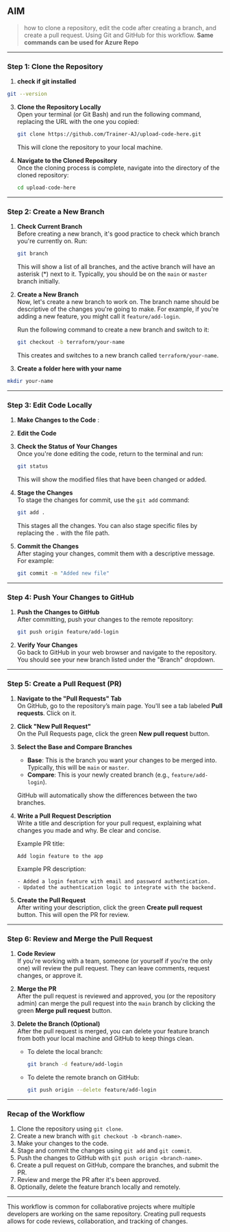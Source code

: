 ## AIM 
> how to clone a repository, edit the code after creating a branch, and create a pull request. Using Git and GitHub for this workflow. **Same commands can be used for Azure Repo**
---

### Step 1: Clone the Repository

1. **check if git installed**
```sh
git --version
```

3. **Clone the Repository Locally**  
   Open your terminal (or Git Bash) and run the following command, replacing the URL with the one you copied:

   ```bash
   git clone https://github.com/Trainer-AJ/upload-code-here.git
   ```

   This will clone the repository to your local machine.

4. **Navigate to the Cloned Repository**  
   Once the cloning process is complete, navigate into the directory of the cloned repository:

   ```bash
   cd upload-code-here
   ```


---

### Step 2: Create a New Branch

1. **Check Current Branch**  
   Before creating a new branch, it's good practice to check which branch you're currently on. Run:

   ```bash
   git branch
   ```

   This will show a list of all branches, and the active branch will have an asterisk (*) next to it. Typically, you should be on the `main` or `master` branch initially.

2. **Create a New Branch**  
   Now, let's create a new branch to work on. The branch name should be descriptive of the changes you're going to make. For example, if you're adding a new feature, you might call it `feature/add-login`.

   Run the following command to create a new branch and switch to it:

   ```bash
   git checkout -b terraform/your-name
   ```

   This creates and switches to a new branch called `terraform/your-name`.

3. **Create a folder here with your name**
```sh
mkdir your-name
```


---

### Step 3: Edit Code Locally

1. **Make Changes to the Code**  :
  


3. **Edit the Code**  
   

4. **Check the Status of Your Changes**  
   Once you're done editing the code, return to the terminal and run:

   ```bash
   git status
   ```

   This will show the modified files that have been changed or added.

5. **Stage the Changes**  
   To stage the changes for commit, use the `git add` command:

   ```bash
   git add .
   ```

   This stages all the changes. You can also stage specific files by replacing the `.` with the file path.

6. **Commit the Changes**  
   After staging your changes, commit them with a descriptive message. For example:

   ```bash
   git commit -m "Added new file"
   ```

---

### Step 4: Push Your Changes to GitHub

1. **Push the Changes to GitHub**  
   After committing, push your changes to the remote repository:

   ```bash
   git push origin feature/add-login
   ```

2. **Verify Your Changes**  
   Go back to GitHub in your web browser and navigate to the repository. You should see your new branch listed under the "Branch" dropdown.

---

### Step 5: Create a Pull Request (PR)

1. **Navigate to the "Pull Requests" Tab**  
   On GitHub, go to the repository’s main page. You'll see a tab labeled **Pull requests**. Click on it.

2. **Click "New Pull Request"**  
   On the Pull Requests page, click the green **New pull request** button.

3. **Select the Base and Compare Branches**  
   - **Base**: This is the branch you want your changes to be merged into. Typically, this will be `main` or `master`.
   - **Compare**: This is your newly created branch (e.g., `feature/add-login`).

   GitHub will automatically show the differences between the two branches.

4. **Write a Pull Request Description**  
   Write a title and description for your pull request, explaining what changes you made and why. Be clear and concise.

   Example PR title:
   ```
   Add login feature to the app
   ```

   Example PR description:
   ```
   - Added a login feature with email and password authentication.
   - Updated the authentication logic to integrate with the backend.
   ```

5. **Create the Pull Request**  
   After writing your description, click the green **Create pull request** button. This will open the PR for review.

---

### Step 6: Review and Merge the Pull Request

1. **Code Review**  
   If you're working with a team, someone (or yourself if you're the only one) will review the pull request. They can leave comments, request changes, or approve it.

2. **Merge the PR**  
   After the pull request is reviewed and approved, you (or the repository admin) can merge the pull request into the `main` branch by clicking the green **Merge pull request** button.

3. **Delete the Branch (Optional)**  
   After the pull request is merged, you can delete your feature branch from both your local machine and GitHub to keep things clean.

   - To delete the local branch:

     ```bash
     git branch -d feature/add-login
     ```

   - To delete the remote branch on GitHub:

     ```bash
     git push origin --delete feature/add-login
     ```

---

### Recap of the Workflow

1. Clone the repository using `git clone`.
2. Create a new branch with `git checkout -b <branch-name>`.
3. Make your changes to the code.
4. Stage and commit the changes using `git add` and `git commit`.
5. Push the changes to GitHub with `git push origin <branch-name>`.
6. Create a pull request on GitHub, compare the branches, and submit the PR.
7. Review and merge the PR after it's been approved.
8. Optionally, delete the feature branch locally and remotely.

---

This workflow is common for collaborative projects where multiple developers are working on the same repository. Creating pull requests allows for code reviews, collaboration, and tracking of changes.
